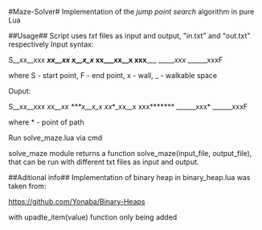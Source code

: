 #Maze-Solver#
Implementation of the *jump point search* algorithm in pure Lua

##Usage##
Script uses *txt* files as input and output, "in.txt" and "out.txt" respectively
Input syntax:

S__xx__xxx 
___xx__xx_ 
___x__x_x_ 
xx___xx__x 
xxx_______ 
______xxx_ 
______xxxF

where S - start point, F - end point, x - wall, _ - walkable space

Ouput:

S__xx__xxx 
*__xx__xx_ 
***x__x_x_ 
xx**_xx__x 
xxx******* 
______xxx* 
______xxxF

where * - point of path

Run solve_maze.lua via cmd

solve_maze module returns a function solve_maze(input_file, output_file),
that can be run with different txt files as input and output.


##Aditional info##
Implementation of binary heap in binary_heap.lua was taken from:

https://github.com/Yonaba/Binary-Heaps

with upadte_item(value) function only being added



